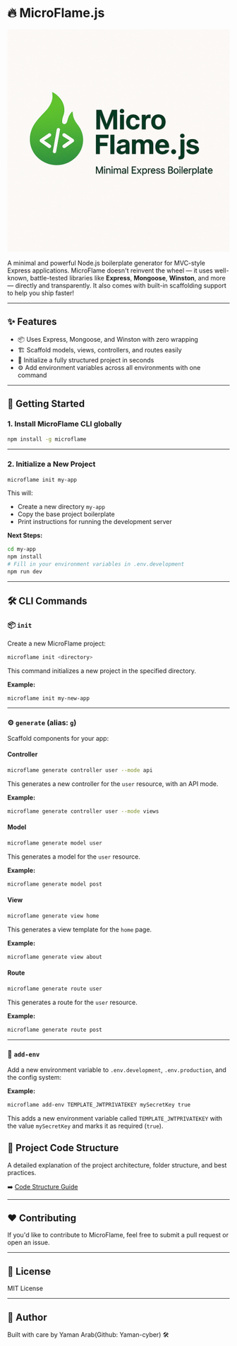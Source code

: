 # 🔥 MicroFlame.js

![MicroFlame Logo](./assets/logo.png)

A minimal and powerful Node.js boilerplate generator for MVC-style Express applications. MicroFlame doesn't reinvent the wheel — it uses well-known, battle-tested libraries like **Express**, **Mongoose**, **Winston**, and more — directly and transparently. It also comes with built-in scaffolding support to help you ship faster!

---

## ✨ Features

- 📦 Uses Express, Mongoose, and Winston with zero wrapping
- 🏗️ Scaffold models, views, controllers, and routes easily
- 🚀 Initialize a fully structured project in seconds
- ⚙️ Add environment variables across all environments with one command

---

## 🚀 Getting Started

### 1. Install MicroFlame CLI globally

```bash
npm install -g microflame
```

---

### 2. Initialize a New Project

```bash
microflame init my-app
```

This will:

- Create a new directory `my-app`
- Copy the base project boilerplate
- Print instructions for running the development server

**Next Steps:**

```bash
cd my-app
npm install
# Fill in your environment variables in .env.development
npm run dev
```

---

## 🛠️ CLI Commands

### 📦 `init`

Create a new MicroFlame project:

```bash
microflame init <directory>
```

This command initializes a new project in the specified directory.

**Example:**

```bash
microflame init my-new-app
```

---

### ⚙️ `generate` (alias: `g`)

Scaffold components for your app:

#### Controller

```bash
microflame generate controller user --mode api
```

This generates a new controller for the `user` resource, with an API mode.

**Example:**

```bash
microflame generate controller user --mode views
```

#### Model

```bash
microflame generate model user
```

This generates a model for the `user` resource.

**Example:**

```bash
microflame generate model post
```

#### View

```bash
microflame generate view home
```

This generates a view template for the `home` page.

**Example:**

```bash
microflame generate view about
```

#### Route

```bash
microflame generate route user
```

This generates a route for the `user` resource.

**Example:**

```bash
microflame generate route post
```

---

### 🔐 `add-env`

Add a new environment variable to `.env.development`, `.env.production`, and the config system:

**Example:**

```bash
microflame add-env TEMPLATE_JWTPRIVATEKEY mySecretKey true
```

This adds a new environment variable called `TEMPLATE_JWTPRIVATEKEY` with the value `mySecretKey` and marks it as required (`true`).

## 📁 Project Code Structure

A detailed explanation of the project architecture, folder structure, and best practices.

➡️ [Code Structure Guide](./docs/code-structure.md)

---

## ❤️ Contributing

If you'd like to contribute to MicroFlame, feel free to submit a pull request or open an issue.

---

## 📃 License

MIT License

---

## 🧯 Author

Built with care by Yaman Arab(Github: Yaman-cyber) 🛠️

